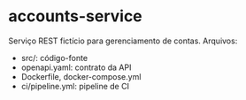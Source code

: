 # accounts-service

Serviço REST fictício para gerenciamento de contas.
Arquivos:
- src/: código-fonte
- openapi.yaml: contrato da API
- Dockerfile, docker-compose.yml
- ci/pipeline.yml: pipeline de CI
